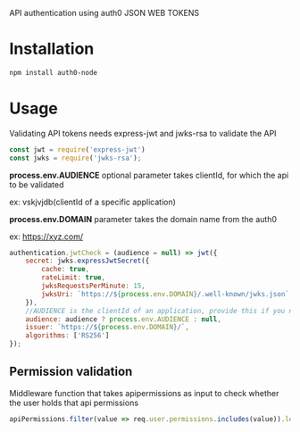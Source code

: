 API authentication using auth0 JSON WEB TOKENS

# Installation

```bash
npm install auth0-node
```

# Usage

Validating API tokens needs express-jwt and jwks-rsa to validate the API

```javascript
const jwt = require('express-jwt')
const jwks = require('jwks-rsa');
```

**process.env.AUDIENCE** optional parameter takes clientId, for which the api to be validated

ex: vskjvjdb(clientId of a specific application)

**process.env.DOMAIN** parameter takes the domain name from the auth0 

ex: https://xyz.com/

```javascript
authentication.jwtCheck = (audience = null) => jwt({
    secret: jwks.expressJwtSecret({
        cache: true,
        rateLimit: true,
        jwksRequestsPerMinute: 15,
        jwksUri: `https://${process.env.DOMAIN}/.well-known/jwks.json`
    }),
    //AUDIENCE is the clientId of an application, provide this if you need an API to be validated specifically for a single client
    audience: audience ? process.env.AUDIENCE : null,
    issuer: `https://${process.env.DOMAIN}/`,
    algorithms: ['RS256']
});

```

## Permission validation

Middleware function that takes apipermissions as input to check whether the user holds that api permissions

```javascript
apiPermissions.filter(value => req.user.permissions.includes(value)).length
```